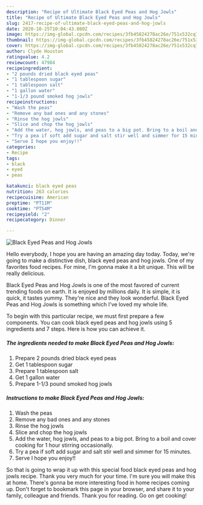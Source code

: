 ```yaml
---
description: "Recipe of Ultimate Black Eyed Peas and Hog Jowls"
title: "Recipe of Ultimate Black Eyed Peas and Hog Jowls"
slug: 2417-recipe-of-ultimate-black-eyed-peas-and-hog-jowls
date: 2020-10-25T10:04:43.080Z
image: https://img-global.cpcdn.com/recipes/3fb45824278ac26e/751x532cq70/black-eyed-peas-and-hog-jowls-recipe-main-photo.jpg
thumbnail: https://img-global.cpcdn.com/recipes/3fb45824278ac26e/751x532cq70/black-eyed-peas-and-hog-jowls-recipe-main-photo.jpg
cover: https://img-global.cpcdn.com/recipes/3fb45824278ac26e/751x532cq70/black-eyed-peas-and-hog-jowls-recipe-main-photo.jpg
author: Clyde Houston
ratingvalue: 4.2
reviewcount: 47984
recipeingredient:
- "2 pounds dried black eyed peas"
- "1 tablespoon sugar"
- "1 tablespoon salt"
- "1 gallon water"
- "1-1/3 pound smoked hog jowls"
recipeinstructions:
- "Wash the peas"
- "Remove any bad ones and any stones"
- "Rinse the hog jowls"
- "Slice and chop the hog jowls"
- "Add the water, hog jowls, and peas to a big pot. Bring to a boil and cover cooking for 1 hour stirring occasionally."
- "Try a pea if soft add sugar and salt stir well and simmer for 15 minutes."
- "Serve I hope you enjoy!!"
categories:
- Recipe
tags:
- black
- eyed
- peas

katakunci: black eyed peas 
nutrition: 263 calories
recipecuisine: American
preptime: "PT11M"
cooktime: "PT54M"
recipeyield: "2"
recipecategory: Dinner

---
```



![Black Eyed Peas and Hog Jowls](https://img-global.cpcdn.com/recipes/3fb45824278ac26e/751x532cq70/black-eyed-peas-and-hog-jowls-recipe-main-photo.jpg)

Hello everybody, I hope you are having an amazing day today. Today, we're going to make a distinctive dish, black eyed peas and hog jowls. One of my favorites food recipes. For mine, I'm gonna make it a bit unique. This will be really delicious.

Black Eyed Peas and Hog Jowls is one of the most favored of current trending foods on earth. It is enjoyed by millions daily. It is simple, it is quick, it tastes yummy. They're nice and they look wonderful. Black Eyed Peas and Hog Jowls is something which I've loved my whole life.




To begin with this particular recipe, we must first prepare a few components. You can cook black eyed peas and hog jowls using 5 ingredients and 7 steps. Here is how you can achieve it.

<!--inarticleads1-->

##### The ingredients needed to make Black Eyed Peas and Hog Jowls:

1. Prepare 2 pounds dried black eyed peas
1. Get 1 tablespoon sugar
1. Prepare 1 tablespoon salt
1. Get 1 gallon water
1. Prepare 1-1/3 pound smoked hog jowls




<!--inarticleads2-->

##### Instructions to make Black Eyed Peas and Hog Jowls:

1. Wash the peas
1. Remove any bad ones and any stones
1. Rinse the hog jowls
1. Slice and chop the hog jowls
1. Add the water, hog jowls, and peas to a big pot. Bring to a boil and cover cooking for 1 hour stirring occasionally.
1. Try a pea if soft add sugar and salt stir well and simmer for 15 minutes.
1. Serve I hope you enjoy!!




So that is going to wrap it up with this special food black eyed peas and hog jowls recipe. Thank you very much for your time. I'm sure you will make this at home. There's gonna be more interesting food in home recipes coming up. Don't forget to bookmark this page in your browser, and share it to your family, colleague and friends. Thank you for reading. Go on get cooking!
